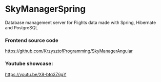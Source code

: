 # SkyManagerSpring
Database management server for Flights data made with Spring, Hibernate and PostgreSQL  

### Frontend source code
https://github.com/KrzysztofProgramming/SkyManagerAngular

### Youtube showcase:
https://youtu.be/X8-btq3Z6gY
